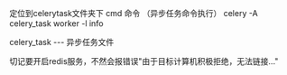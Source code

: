 定位到celerytask文件夹下
cmd  命令 （异步任务命令执行）
celery -A celery_task worker -l info

celery_task  --- 异步任务文件

切记要开启redis服务，不然会报错误"由于目标计算机积极拒绝，无法链接..." 
